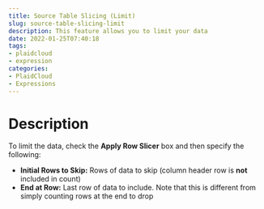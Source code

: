 ```yaml
---
title: Source Table Slicing (Limit)
slug: source-table-slicing-limit
description: This feature allows you to limit your data
date: 2022-01-25T07:40:18
tags:
- plaidcloud
- expression
categories:
- PlaidCloud
- Expressions
---
```



# Description


To limit the data, check the **Apply Row Slicer** box and then specify the following:


* **Initial Rows to Skip:** Rows of data to skip (column header row is **not** included in count)
* **End at Row:** Last row of data to include. Note that this is different from simply counting rows at the end to drop
